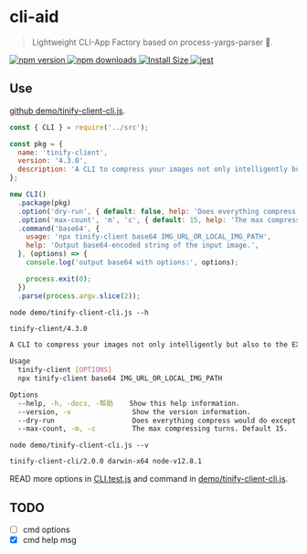 # cli-aid

> Lightweight CLI-App Factory based on process-yargs-parser 🚀.

<p>
  <a href="https://www.npmjs.com/package/cli-aid">
    <img src="https://img.shields.io/npm/v/cli-aid.svg" alt="npm version" />
  </a>
  <a href="https://www.npmjs.com/package/cli-aid">
    <img src="https://img.shields.io/npm/dm/cli-aid.svg" alt="npm downloads" />
  </a>
  <a href="https://packagephobia.now.sh/result?p=cli-aid" rel="nofollow">
    <img src="https://packagephobia.now.sh/badge?p=cli-aid" alt="Install Size">
  </a>
  <a href="https://github.com/legend80s/cli-aid/blob/main/test/CLI.test.js">
    <img src="https://badgen.net/badge/passed/jest/green" alt="jest" />
  </a>
</p>

## Use

[github demo/tinify-client-cli.js](https://github.com/legend80s/cli-aid/blob/main/demo/tinify-client-cli.js).

```javascript
const { CLI } = require('../src');

const pkg = {
  name: 'tinify-client',
  version: '4.3.0',
  description: 'A CLI to compress your images not only intelligently but also to the EXTREME!',
};

new CLI()
  .package(pkg)
  .option('dry-run', { default: false, help: 'Does everything compress would do except actually compressing. Reports the details of what would have been compressed.' })
  .option('max-count', 'm', 'c', { default: 15, help: 'The max compressing turns. Default 15.' })
  .command('base64', {
    usage: 'npx tinify-client base64 IMG_URL_OR_LOCAL_IMG_PATH',
    help: 'Output base64-encoded string of the input image.',
  }, (options) => {
    console.log('output base64 with options:', options);

    process.exit(0);
  })
  .parse(process.argv.slice(2));

```

`node demo/tinify-client-cli.js --h`

```sh
tinify-client/4.3.0

A CLI to compress your images not only intelligently but also to the EXTREME!

Usage
  tinify-client [OPTIONS]
  npx tinify-client base64 IMG_URL_OR_LOCAL_IMG_PATH

Options
  --help, -h, -docs, -帮助    Show this help information.
  --version, -v               Show the version information.
  --dry-run                   Does everything compress would do except actually compressing. Reports the details of what would have been compressed.
  --max-count, -m, -c         The max compressing turns. Default 15.

```

`node demo/tinify-client-cli.js --v`

```sh
tinify-client-cli/2.0.0 darwin-x64 node-v12.8.1
```

READ more options in [CLI.test.js](https://github.com/legend80s/cli-aid/blob/main/test/CLI.test.js) and command in [demo/tinify-client-cli.js](https://github.com/legend80s/cli-aid/blob/main/demo/tinify-client-cli.js).

## TODO

- [ ] cmd options
- [x] cmd help msg
